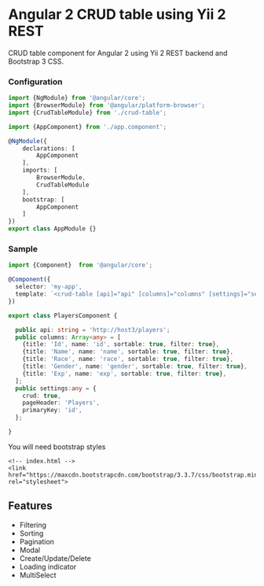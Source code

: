 # Angular 2 CRUD table using Yii 2 REST

CRUD table component for Angular 2 using Yii 2 REST backend and Bootstrap 3 CSS.

### Configuration
```typescript
import {NgModule} from '@angular/core';
import {BrowserModule} from '@angular/platform-browser';
import {CrudTableModule} from './crud-table';

import {AppComponent} from './app.component';

@NgModule({
    declarations: [
        AppComponent
    ],
    imports: [
        BrowserModule,
        CrudTableModule
    ],
    bootstrap: [
        AppComponent
    ]
})
export class AppModule {}
```

### Sample
```typescript
import {Component}  from '@angular/core';

@Component({
  selector: 'my-app',
  template: `<crud-table [api]="api" [columns]="columns" [settings]="settings"></crud-table>`
})

export class PlayersComponent {

  public api: string = 'http://host3/players'; 
  public columns: Array<any> = [
    {title: 'Id', name: 'id', sortable: true, filter: true},
    {title: 'Name', name: 'name', sortable: true, filter: true},
    {title: 'Race', name: 'race', sortable: true, filter: true},
    {title: 'Gender', name: 'gender', sortable: true, filter: true},
    {title: 'Exp', name: 'exp', sortable: true, filter: true},
  ];
  public settings:any = {
    crud: true,
    pageHeader: 'Players',
    primaryKey: 'id',
  };

}
```

You will need bootstrap styles

```
<!-- index.html -->
<link href="https://maxcdn.bootstrapcdn.com/bootstrap/3.3.7/css/bootstrap.min.css" rel="stylesheet">
```

## Features
* Filtering
* Sorting
* Pagination
* Modal
* Create/Update/Delete
* Loading indicator
* MultiSelect

